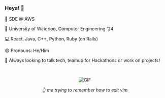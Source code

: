 ### Heya! 👋

💼 SDE @ AWS

🏫 University of Waterloo, Computer Engineering '24

💻 React, Java, C++, Python, Ruby (on Rails)

😄 Pronouns: He/Him

💬 Always looking to talk tech, teamup for Hackathons or work on projects!

<br>
<p align = "center">
<img alt="GIF" src="https://media.giphy.com/media/mRh4cLIYhrs9G/giphy.gif" description="test"/>
</p>

<p align = "center"> <i>  👆 me trying to remember how to exit vim </i> </p>



<!--
**Aryaman73/Aryaman73** is a ✨ _special_ ✨ repository because its `README.md` (this file) appears on your GitHub profile.

Here are some ideas to get you started:

- 🔭 I’m currently working on ...
- 🌱 I’m currently learning ...
- 👯 I’m looking to collaborate on ...
- 🤔 I’m looking for help with ...
- 💬 Ask me about ...
- 📫 How to reach me: ...
- 😄 Pronouns: ...
- ⚡ Fun fact: ...
-->

